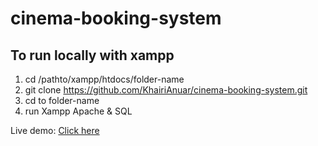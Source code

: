 # cinema-booking-system 
## To run locally with xampp
1. cd /pathto/xampp/htdocs/folder-name
2. git clone https://github.com/KhairiAnuar/cinema-booking-system.git
3. cd to folder-name
4. run Xampp Apache & SQL

Live demo: [Click here](https://cinema-booking-system.herokuapp.com)
